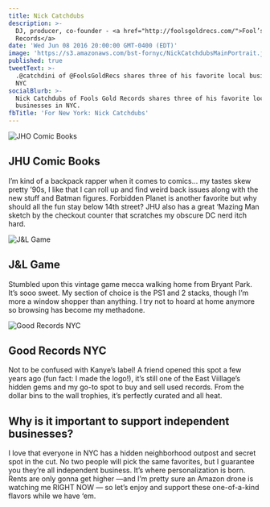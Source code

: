 ```yaml
---
title: Nick Catchdubs
description: >-
  DJ, producer, co-founder - <a href="http://foolsgoldrecs.com/">Fool’s Gold
  Records</a>
date: 'Wed Jun 08 2016 20:00:00 GMT-0400 (EDT)'
image: 'https://s3.amazonaws.com/bst-fornyc/NickCatchdubsMainPortrait.jpg'
published: true
tweetText: >-
  .@catchdini of @FoolsGoldRecs shares three of his favorite local businesses in
  NYC
socialBlurb: >-
  Nick Catchdubs of Fools Gold Records shares three of his favorite local
  businesses in NYC.
fbTitle: 'For New York: Nick Catchdubs'
---
```


![JHO Comic Books](https://s3.amazonaws.com/bst-fornyc/NickCatchdubsJHUComics.jpg)

## JHU Comic Books

I’m kind of a backpack rapper when it comes to comics… my tastes skew pretty ’90s, I like that I can roll up and find weird back issues along with the new stuff and Batman figures. Forbidden Planet is another favorite but why should all the fun stay below 14th street? JHU also has a great ‘Mazing Man sketch by the checkout counter that scratches my obscure DC nerd itch hard.

![J&L Game](https://s3.amazonaws.com/bst-fornyc/NickCatchdubsJLGame.jpg)

## J&L Game

Stumbled upon this vintage game mecca walking home from Bryant Park. It’s sooo sweet. My section of choice is the PS1 and 2 stacks, though I’m more a window shopper than anything. I try not to hoard at home anymore so browsing has become my methadone.

![Good Records NYC](https://s3.amazonaws.com/bst-fornyc/NickCatchdubsGoodRecords.jpg)

## Good Records NYC

Not to be confused with Kanye’s label! A friend opened this spot a few years ago (fun fact: I made the logo!), it’s still one of the East Viillage’s hidden gems and my go-to spot to buy and sell used records. From the dollar bins to the wall trophies, it’s perfectly curated and all heat.

## Why is it important to support independent businesses?

I love that everyone in NYC has a hidden neighborhood outpost and secret spot in the cut. No two people will pick the same favorites, but I guarantee you they’re all independent business. It’s where personalization is born. Rents are only gonna get higher —and I’m pretty sure an Amazon drone is watching me RIGHT NOW — so let’s enjoy and support these one-of-a-kind flavors while we have ‘em.
